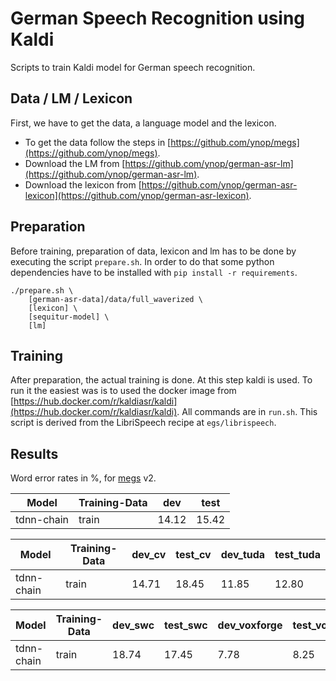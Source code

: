 # German Speech Recognition using Kaldi
Scripts to train Kaldi model for German speech recognition.

## Data / LM / Lexicon
First, we have to get the data, a language model and the lexicon.
 * To get the data follow the steps in [https://github.com/ynop/megs](https://github.com/ynop/megs).
 * Download the LM from [https://github.com/ynop/german-asr-lm](https://github.com/ynop/german-asr-lm).
 * Download the lexicon from [https://github.com/ynop/german-asr-lexicon](https://github.com/ynop/german-asr-lexicon).

## Preparation
Before training, preparation of data, lexicon and lm has to be done by executing the script ``prepare.sh``.
In order to do that some python dependencies have to be installed with ``pip install -r requirements``.

```
./prepare.sh \
    [german-asr-data]/data/full_waverized \
    [lexicon] \
    [sequitur-model] \
    [lm]
```

## Training
After preparation, the actual training is done.
At this step kaldi is used.
To run it the easiest was is to used the docker image from [https://hub.docker.com/r/kaldiasr/kaldi](https://hub.docker.com/r/kaldiasr/kaldi).
All commands are in ``run.sh``.
This script is derived from the LibriSpeech recipe at ``egs/librispeech``.

## Results
Word error rates in %, for [megs](https://github.com/german-asr/megs) v2.

| Model | Training-Data | dev | test |
| ----- | ------------- | ------ | ------- |
| tdnn-chain | train | 14.12 | 15.42 |

| Model | Training-Data | dev_cv | test_cv | dev_tuda | test_tuda |
| ----- | ------------- | ------ | ------- | -------- | --------- |
| tdnn-chain | train | 14.71 | 18.45 | 11.85 | 12.80 |

| Model | Training-Data | dev_swc | test_swc | dev_voxforge | test_voxforge |
| ----- | ------------- | ------ | ------- | -------- | --------- |
| tdnn-chain | train | 18.74 | 17.45 | 7.78 | 8.25 |
